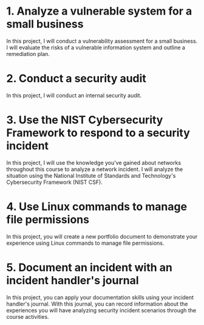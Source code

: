 # 1. Analyze a vulnerable system for a small business

In this project, I will conduct a vulnerability assessment for a small business. I will evaluate the risks of a vulnerable information system and outline a remediation plan.

# 2. Conduct a security audit

In this project, I will conduct an internal security audit.

# 3. Use the NIST Cybersecurity Framework to respond to a security incident

In this project, I will use the knowledge you’ve gained about networks throughout this course to analyze a network incident. I will analyze the situation using the National Institute of Standards and Technology's Cybersecurity Framework (NIST CSF).

# 4. Use Linux commands to manage file permissions

In this project, you will create a new portfolio document to demonstrate your experience using Linux commands to manage file permissions.

# 5. Document an incident with an incident handler's journal

In this project, you can apply your documentation skills using your incident handler's journal. With this journal, you can record information about the experiences you will have analyzing security incident scenarios through the course activities. 
